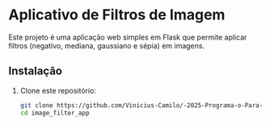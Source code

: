 # Aplicativo de Filtros de Imagem

Este projeto é uma aplicação web simples em Flask que permite aplicar filtros (negativo, mediana, gaussiano e sépia) em imagens.

## Instalação

1. Clone este repositório:
   ```bash
   git clone https://github.com/Vinicius-Camilo/-2025-Programa-o-Para-Internet-I/blob/main/Trabalho-01/Image-Filter
   cd image_filter_app